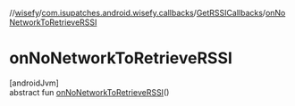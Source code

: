 //[wisefy](../../../index.md)/[com.isupatches.android.wisefy.callbacks](../index.md)/[GetRSSICallbacks](index.md)/[onNoNetworkToRetrieveRSSI](on-no-network-to-retrieve-r-s-s-i.md)

# onNoNetworkToRetrieveRSSI

[androidJvm]\
abstract fun [onNoNetworkToRetrieveRSSI](on-no-network-to-retrieve-r-s-s-i.md)()
